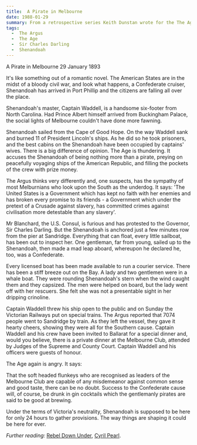 ```yaml
---
title:  A Pirate in Melbourne
date: 1988-01-29
summary: From a retrospective series Keith Dunstan wrote for the The Age Newspaper to mark the 1988 Australian bicentenary
tags:
  -  The Argus
  -  The Age
  -  Sir Charles Darling
  -  Shenandoah 
---
```


A Pirate in Melbourne
29 January 1893

It's like something out of a romantic novel. The American States are in the midst of a bloody civil war, and look what happens, a Confederate cruiser, Shenandoah has arrived in Port Phillip and the citizens are falling all over the place.

Shenandoah's master, Captain Waddell, is a handsome six-footer from North Carolina. Had Prince Albert himself arrived from Buckingham Palace, the social lights of Melbourne couldn't have done more fawning.

Shenandoah sailed from the Cape of Good Hope. On the way Waddell sank and burned 11 of President Lincoln's ships. As he did so he took prisoners, and the best cabins on the Shenandoah have been occupied by captains' wives.
There is a big difference of opinion. The Age is thundering. It accuses the Shenandoah of being nothing more than a pirate, preying on peacefully voyaging ships of the American Republic, and filling the pockets of the crew with prize money.

The Argus thinks very differently and, one suspects, has the sympathy of most Melburnians who look upon the South as the underdog. It says:
'The United States is a Government which has kept no faith with her enemies and has broken every promise to its friends - a Government which under the pretext of a Crusade against slavery, has committed crimes against civilisation more detestable than any slavery'.

Mr Blanchard, the U.S. Consul, is furious and has protested to the Governor, Sir Charles Darling. But the Shenandoah is anchored just a few minutes row from the pier at Sandridge. Everything that can float, every little sailboat, has been out to inspect her. One gentleman, far from young, sailed up to the Shenandoah, then made a mad leap aboard, whereupon he declared he, too, was a Confederate.

Every licensed boat has been made available to run a courier service. There has been a stiff breeze out on the Bay. A lady and two gentlemen were in a whale boat. They were rounding Shenandoah's stern when the wind caught them and they capsized. The men were helped on board, but the lady went off with her rescuers. She felt she was not a presentable sight in her dripping crinoline.

Captain Waddell threw his ship open to the public and on Sunday the Victorian Railways put on special trains. The Argus reported that 7074 people went to Sandridge by train. As they left the vessel, they gave it hearty cheers, showing they were all for the Southern cause.
Captain Waddell and his crew have been invited to Ballarat for a special dinner and, would you believe, there is a private dinner at the Melbourne Club, attended by Judges of the Supreme and County Court. Captain Waddell and his officers were guests of honour.

The Age again is angry. It says:

That the soft headed flunkeys who are recognised as leaders of the Melbourne Club are capable of any misdemeanor against common sense and good taste, there can be no doubt. Success to the Confederate cause will, of course, be drunk in gin cocktails which the gentlemanly pirates are said to be good at brewing.

Under the terms of Victoria's neutrality, Shenandoah is supposed to be here for only 24 hours to gather provisions. The way things are shaping it could be here for ever.

<i>Further reading:</i> <a href="https://www.goodreads.com/book/show/4756240-rebel-down-under">Rebel Down Under</a>, <a href="https://en.wikipedia.org/wiki/Cyril_Pearl">Cyril Pearl</a>.